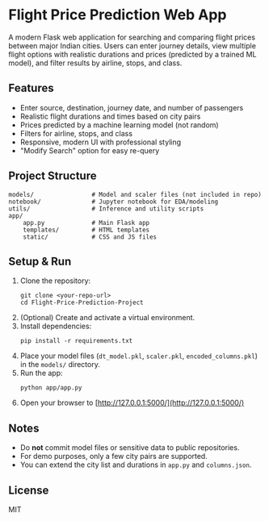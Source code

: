 # Flight Price Prediction Web App

A modern Flask web application for searching and comparing flight prices between major Indian cities. Users can enter journey details, view multiple flight options with realistic durations and prices (predicted by a trained ML model), and filter results by airline, stops, and class.

## Features
- Enter source, destination, journey date, and number of passengers
- Realistic flight durations and times based on city pairs
- Prices predicted by a machine learning model (not random)
- Filters for airline, stops, and class
- Responsive, modern UI with professional styling
- "Modify Search" option for easy re-query

## Project Structure
```
models/                # Model and scaler files (not included in repo)
notebook/              # Jupyter notebook for EDA/modeling
utils/                 # Inference and utility scripts
app/
    app.py             # Main Flask app
    templates/         # HTML templates
    static/            # CSS and JS files
```

## Setup & Run
1. Clone the repository:
   ```
   git clone <your-repo-url>
   cd Flight-Price-Prediction-Project
   ```
2. (Optional) Create and activate a virtual environment.
3. Install dependencies:
   ```
   pip install -r requirements.txt
   ```
4. Place your model files (`dt_model.pkl`, `scaler.pkl`, `encoded_columns.pkl`) in the `models/` directory.
5. Run the app:
   ```
   python app/app.py
   ```
6. Open your browser to [http://127.0.0.1:5000/](http://127.0.0.1:5000/)

## Notes
- Do **not** commit model files or sensitive data to public repositories.
- For demo purposes, only a few city pairs are supported.
- You can extend the city list and durations in `app.py` and `columns.json`.

## License
MIT
